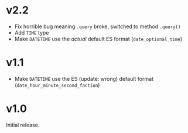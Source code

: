 # v2.2

+ Fix horrible bug meaning `.query` broke, switched to method `.query()`
+ Add `TIME` type
+ Make `DATETIME` use the _actual_ default ES format (`date_optional_time`)

# v1.1

+ Make `DATETIME` use the ES (update: wrong) default format (`date_hour_minute_second_faction`)

# v1.0

Initial release.
